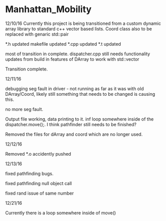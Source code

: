 # Manhattan_Mobility

12/10/16
Currently this project is being transitioned from a custom dynamic array library to standard c++ vector based lists.
Coord class also to be replaced with genaric std::pair

*.h updated
makefile updated
*.cpp updated
*.t updated

most of transition in complete. dispatcher.cpp still needs functionality updates from build in features of DArray to work with std::vector

Transition complete.

12/11/16

debugging seg fault in driver - not running as far as it was with old DArray/Coord, likely still something that needs to be changed is causing this.

no more seg fault.

Output file working, data printing to it.
inf loop somewhere inside of the dispatcher.move();. I think pathfinder still needs to be finished?

Removed the files for dArray and coord which are no longer used.

12/12/16

Removed *.o accidently pushed

12/13/16

fixed pathfinding bugs.

fixed pathfinding null object call

fixed rand issue of same number

12/21/16

Currently there is a loop somewhere inside of move()
